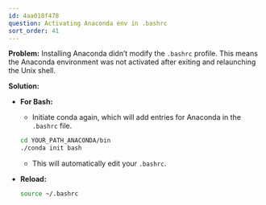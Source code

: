 ```yaml
---
id: 4aa018f478
question: Activating Anaconda env in .bashrc
sort_order: 41
---
```


**Problem:** Installing Anaconda didn’t modify the `.bashrc` profile. This means the Anaconda environment was not activated after exiting and relaunching the Unix shell.

**Solution:**

- **For Bash:**
  - Initiate conda again, which will add entries for Anaconda in the `.bashrc` file.
  
  ```bash
  cd YOUR_PATH_ANACONDA/bin 
  ./conda init bash
  ```
  
  - This will automatically edit your `.bashrc`.

- **Reload:**
  
  ```bash
  source ~/.bashrc
  ```
